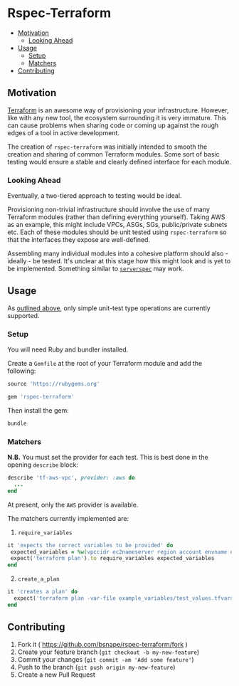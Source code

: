 # Rspec-Terraform

* [Motivation](#motivation)
  * [Looking Ahead](#looking-ahead)
* [Usage](#usage)
  * [Setup](#setup)
  * [Matchers](#matchers)
* [Contributing](#contributing)

## Motivation

[Terraform](https://github.com/hashicorp/terraform) is an awesome way of provisioning your infrastructure. However, like
with any new tool, the ecosystem surrounding it is very immature. This can cause problems when sharing code or coming up
against the rough edges of a tool in active development.

The creation of `rspec-terraform` was initially intended to smooth the creation and sharing of common Terraform
modules. Some sort of basic testing would ensure a stable and clearly defined interface for each module.

### Looking Ahead

Eventually, a two-tiered approach to testing would be ideal.
 
Provisioning non-trivial infrastructure should involve the use of many Terraform modules (rather than defining
everything yourself). Taking AWS as an example, this might include VPCs, ASGs, SGs, public/private subnets etc. Each of
these modules should be unit tested using `rspec-terraform` so that the interfaces they expose are well-defined.

Assembling many individual modules into a cohesive platform should also - ideally - be tested. It's unclear at this
stage how this might look and is yet to be implemented. Something similar to
[`serverspec`](https://github.com/mizzy/serverspec) may work.

## Usage

As [outlined above](#motivation), only simple unit-test type operations are currently supported.

### Setup

You will need Ruby and bundler installed.

Create a `Gemfile` at the root of your Terraform module and add the following:

```ruby
source 'https://rubygems.org'

gem 'rspec-terraform'
```

Then install the gem:

```bash
bundle
```

### Matchers

**N.B.** You must set the provider for each test. This is best done in the opening `describe` block:

```ruby
describe 'tf-aws-vpc', provider: :aws do
  ...
end
```

At present, only the `AWS` provider is available.

The matchers currently implemented are:

1. `require_variables`

 ```ruby
 it 'expects the correct variables to be provided' do
  expected_variables = %w(vpccidr ec2nameserver region account envname domain)
  expect('terraform plan').to require_variables expected_variables
 end
 ```
2. `create_a_plan`

 ```ruby
 it 'creates a plan' do
   expect('terraform plan -var-file example_variables/test_values.tfvars').to create_a_plan
 end
 ```

## Contributing

1. Fork it ( https://github.com/bsnape/rspec-terraform/fork )
2. Create your feature branch (`git checkout -b my-new-feature`)
3. Commit your changes (`git commit -am 'Add some feature'`)
4. Push to the branch (`git push origin my-new-feature`)
5. Create a new Pull Request
